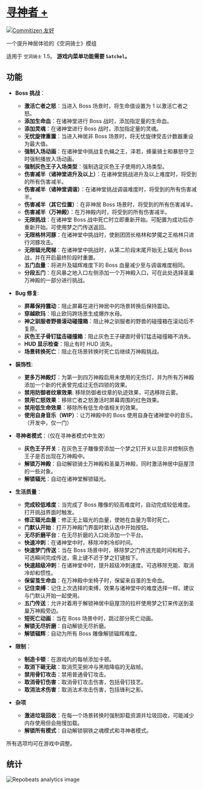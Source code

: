 # [寻神者 +](https://github.com/Clazex/HollowKnight.GodSeekerPlus)

[![Commitizen 友好](https://img.shields.io/badge/commitizen-友好-brightgreen.svg)](http://commitizen.github.io/cz-cli/)

一个提升神居体验的《空洞骑士》模组

适用于 `空洞骑士` 1.5。
**游戏内菜单功能需要 `Satchel`。**

## 功能

- **Boss 挑战**：
  + **激活亡者之怒**：当进入 Boss 场景时，将生命值设置为 1 以激活亡者之怒。
  + **添加生命血**：在诸神堂进行 Boss 战时，添加指定量的生命血。
  + **添加灵魂**：在诸神堂进行 Boss 战时，添加指定量的灵魂。
  + **无忧旋律重置**：当进入神居非 Boss 场景时，将无忧旋律受击计数器重设为最大值。
  + **强制入场动画**：在诸神堂中挑战复仇蝇之王，泽若，蜂巢骑士和暴怒守卫时强制播放入场动画。
  + **强制灰色王子入场类型**：强制选定灰色王子使用的入场类型。
  + **伤害减半（诸神堂进升及以上）**：在诸神堂挑战进升及以上难度时，将受到的所有伤害减半。
  + **伤害减半（诸神堂调谐）**：在诸神堂挑战调谐难度时，将受到的所有伤害减半。
  + **伤害减半（其它位置）**：在非神居 Boss 场景时，将受到的所有伤害减半。
  + **伤害减半（万神殿）**：在万神殿内时，将受到的所有伤害减半。
  + **无限挑战**：在诸神堂 Boss 战中死亡时立即重新开始。可配置为成功后亦重新开始。可使用梦之门传送返回。
  + **无限格林河豚**：在诸神堂中挑战时，使剧团团长格林和梦魇之王格林只进行河豚攻击。
  + **无限辐光爬梯**：在诸神堂中挑战时，从第二阶段末尾开始无上辐光 Boss 战，并在开启最终阶段时重置。
  + **五门血量**：将进升及辐辉难度下的 Boss 血量减少至与调谐难度相同。
  + **分段五门**：在风暴之地入口左侧添加一个万神殿入口，可在此处选择圣巢万神殿的一部分进行挑战。

- **Bug 修复**:
  + **屏幕保持震动**：阻止屏幕在进行神居中的场景转换后保持震动。
  + **穿越欧玛**：阻止欧玛跨场景生成爆炸水母。
  + **神之驯服者野兽滚动碰撞箱**：阻止神之驯服者的野兽的碰撞箱在滚动后不复原。
  + **灰色王子骨钉猛击碰撞箱**：阻止灰色王子硬直时骨钉猛击碰撞箱不消失。
  + **HUD 显示检查**：阻止有时 HUD 消失。
  + **场景转换死亡**：阻止在场景转换时死亡后继续万神殿挑战。

- **装饰性**:
  + **更多万神殿灯**：为第一到四万神殿启用未使用的无伤灯，并为所有万神殿添加一个新的代表曾完成过无伤四锁的效果。
  + **禁用防御者纹章效果**: 移除防御者纹章的轨迹效果，可选移除云雾。
  + **禁用亡怒效果**：移除亡者之怒激活时屏幕周围的红色效果。
  + **禁用低生命效果**：移除所有低生命值相关的效果。
  + **使用自身音乐（WIP）**：让万神殿中的 Boss 使用自身在诸神堂中的音乐。（开发中，仅一门）

- **寻神者模式**：（仅在寻神者模式中生效）
  + **灰色王子开关**：在灰色王子雕像旁添加一个梦之钉开关以显示并控制灰色王子是否出现在万神殿中。
  + **解锁万神殿**：自动解锁骑士万神殿和圣巢万神殿，同时激活神居中庭屋顶的一些对象。
  + **解锁辐光**：自动在诸神堂解锁辐光。

- **生活质量**：
  + **完成较低难度**：当完成了 Boss 雕像的较高难度时，自动完成较低难度。打开挑战界面时触发。
  + **修正辐光血量**：修正无上辐光的血量，使她在血量为零时死亡。
  + **门默认开始**：打开万神殿门界面时默认选中开始按钮。
  + **无尽折磨平台**：在无尽折磨的入口处添加一个平台。
  + **快速冲刺**：在诸神堂中时，移除冲刺冷却时间。
  + **快速梦门传送**：当在 Boss 场景中时，移除梦之门传送充能时间和粒子。可选瞬间完成传送，需上键不迟于梦之钉键按下。
  + **快速超级冲刺**：在诸神堂中时，提升超级冲刺速度。可选移除充能、取消冷却和惯性。
  + **保留茧生命血**：在万神殿中坐椅子时，保留来自茧的生命血。
  + **记住束缚**：记住上次选择的束缚，效果与诸神堂中的难度选择一样。建议与门默认开始一起使用。
  + **五门传送**：允许对着用于解锁神居中庭屋顶的拉杆使用梦之钉来传送到圣巢万神殿旁边。
  + **短死亡动画**：当在 Boss 场景中时，跳过部分死亡动画。
  + **解锁无尽折磨**：自动解锁无尽折磨。
  + **解锁辐辉**：自动为所有 Boss 雕像解锁辐辉难度。

- **限制**：
  + **制造卡顿**：在游戏内的每帧添加卡顿。
  + **取消下砸无敌**：取消荒芜俯冲与黑暗降临的无敌帧。
  + **禁用骨钉攻击**：禁用普通骨钉攻击。
  + **取消骨钉伤害**：取消骨钉攻击伤害，包括骨钉技艺。
  + **取消法术伤害**：取消法术攻击伤害，包括锋利之影。

- **杂项**
  + **激进垃圾回收**：在每一个场景转换时强制卸载资源并垃圾回收，可能减少内存使用但会拖慢加载。
  + **解锁所有模式**：自动解锁钢铁之魂模式和寻神者模式。

所有选项均可在游戏中调整。

## 统计

![Repobeats analytics image](https://repobeats.axiom.co/api/embed/65e526723e20438fd78f8e117dee0a55cca44715.svg)
